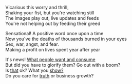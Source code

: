 Vicarious this worry and thrill,   
Shaking your fist, but you're watching still   
The images play out, live updates and feeds   
You're not helping out by feeding their greed    
 
Sensational! A positive word once upon a time    
Now you've the deaths of thousands burned in your eyes    
Sex, war, angst, and fear.   
Making a profit on lives spent year after year    

It's news! [What people want and consume]    
But did you have to glorify them? Go out with a boom?   
Is [that] ok? What you [show?]   
Do you care for [truth] or business growth?  


[that]:http://www.apa.org/pi/prevent-violence/resources/tv-violence.aspx
[truth]:http://www.psychiatrictimes.com/child-adolescent-psychiatry/violence-media-what-effects-behavior
[show?]:http://www.nytimes.com/2013/08/25/opinion/sunday/does-media-violence-lead-to-the-real-thing.html
[What people want and consume]:https://www.lewrockwell.com/2015/12/jack-perry/dont-glorify-government-violence/
